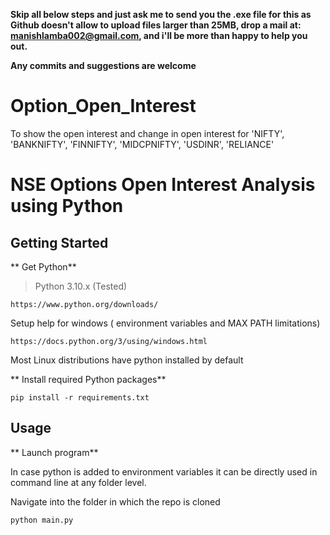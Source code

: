 **Skip all below steps and just ask me to send you the .exe file for this as Github doesn't allow to upload files larger than 25MB, drop a mail at: manishlamba002@gmail.com, and i'll be more than happy to help you out.**

**Any commits and suggestions are welcome**




# Option_Open_Interest
To show the open interest and change in open interest for 'NIFTY', 'BANKNIFTY', 'FINNIFTY', 'MIDCPNIFTY', 'USDINR', 'RELIANCE'
# NSE Options Open Interest Analysis using Python

## Getting Started

** Get Python**

> Python 3.10.x (Tested) 
```
https://www.python.org/downloads/
```
Setup help for windows ( environment variables and MAX PATH limitations)
```
https://docs.python.org/3/using/windows.html
```
Most Linux distributions have python installed by default

** Install required Python packages**
 
```
pip install -r requirements.txt
```

## Usage

** Launch program**

In case python is added to environment variables it can be directly used in command line at any folder level. 

Navigate into the folder in which the repo is cloned

```
python main.py
```

